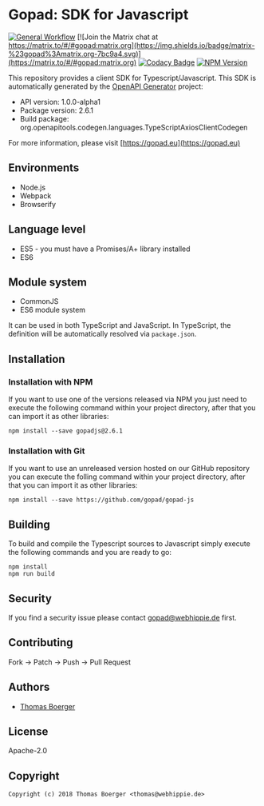 # Gopad: SDK for Javascript

[![General Workflow](https://github.com/gopad/gopad-js/actions/workflows/general.yml/badge.svg)](https://github.com/gopad/gopad-js/actions/workflows/general.yml) [![Join the Matrix chat at https://matrix.to/#/#gopad:matrix.org](https://img.shields.io/badge/matrix-%23gopad%3Amatrix.org-7bc9a4.svg)](https://matrix.to/#/#gopad:matrix.org) [![Codacy Badge](https://app.codacy.com/project/badge/Grade/de988a49ed9f4e3eae33faa17b5f08d4)](https://app.codacy.com/gh/gopad/gopad-js/dashboard?utm_source=gh&utm_medium=referral&utm_content=&utm_campaign=Badge_grade) [![NPM Version](https://badge.fury.io/js/gopadjs.svg)](https://badge.fury.io/js/gopadjs)

This repository provides a client SDK for Typescript/Javascript. This SDK is
automatically generated by the [OpenAPI Generator][generator] project:

-   API version: 1.0.0-alpha1
-   Package version: 2.6.1
-   Build package: org.openapitools.codegen.languages.TypeScriptAxiosClientCodegen

For more information, please visit [https://gopad.eu](https://gopad.eu)

## Environments

-   Node.js
-   Webpack
-   Browserify

## Language level

-   ES5 - you must have a Promises/A+ library installed
-   ES6

## Module system

-   CommonJS
-   ES6 module system

It can be used in both TypeScript and JavaScript. In TypeScript, the definition
will be automatically resolved via `package.json`.

## Installation

### Installation with NPM

If you want to use one of the versions released via NPM you just need to execute
the following command within your project directory, after that you can import
it as other libraries:

```console
npm install --save gopadjs@2.6.1
```

### Installation with Git

If you want to use an unreleased version hosted on our GitHub repository you can
execute the folling command within your project directory, after that you can
import it as other libraries:

```console
npm install --save https://github.com/gopad/gopad-js
```

## Building

To build and compile the Typescript sources to Javascript simply execute the
following commands and you are ready to go:

```console
npm install
npm run build
```

## Security

If you find a security issue please contact
[gopad@webhippie.de](mailto:gopad@webhippie.de) first.

## Contributing

Fork -> Patch -> Push -> Pull Request

## Authors

-   [Thomas Boerger](https://github.com/tboerger)

## License

Apache-2.0

## Copyright

```console
Copyright (c) 2018 Thomas Boerger <thomas@webhippie.de>
```

[generator]: https://openapi-generator.tech
